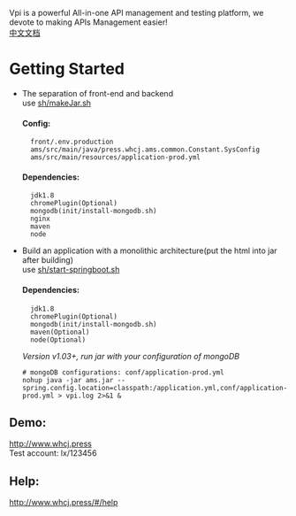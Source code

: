 Vpi is a powerful All-in-one API management and testing platform, we devote to making APIs Management easier!  
<a href="README_zh_CN.md">中文文档</a>  

# Getting Started
* The separation of front-end and backend   
use <a href="sh/makeJar.sh">sh/makeJar.sh</a>
    #### Config:  
        front/.env.production
        ams/src/main/java/press.whcj.ams.common.Constant.SysConfig
        ams/src/main/resources/application-prod.yml    
    #### Dependencies: 
        jdk1.8  
        chromePlugin(Optional)    
        mongodb(init/install-mongodb.sh)    
        nginx  
        maven
        node

* Build an application with a monolithic architecture(put the html into jar after building)     
  use <a href="sh/start-springboot.sh">sh/start-springboot.sh</a>   
    
    #### Dependencies: 
        jdk1.8  
        chromePlugin(Optional)
        mongodb(init/install-mongodb.sh)    
        maven(Optional)
        node(Optional)
  *Version v1.03+, run jar with your configuration of mongoDB*
    ```
    # mongoDB configurations: conf/application-prod.yml
    nohup java -jar ams.jar --spring.config.location=classpath:/application.yml,conf/application-prod.yml > vpi.log 2>&1 &
    ```

## Demo:   
http://www.whcj.press  
Test account: lx/123456  
## Help:    
http://www.whcj.press/#/help
